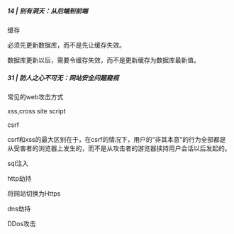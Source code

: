 ##### 14 | 别有洞天：从后端到前端 

缓存

必须先更新数据库，而不是先让缓存失效。

数据库更新以后，需要令缓存失效，而不是更新缓存为数据库最新值。

##### 31 | 防人之心不可无：网站安全问题窥视

常见的web攻击方式

xss,cross site script

csrf 

csrf和xss的最大区别在于，在csrf的情况下，用户的“非其本意”的行为全部都是从受害者的浏览器上发生的，而不是从攻击者的游览器挟持用户会话以后发起的。

sql注入

http劫持

将网站切换为Https

dns劫持

DDos攻击
